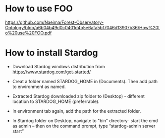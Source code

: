 # How to use FOO

https://github.com/Naeima/Forest-Observatory-Ontology/blob/a6b04b49d0c0401d4b5e6afa5bf7046d13907b36/How%20to%20use%20FOO.pdf

# How to install Stardog

- Download Stardog windows distribution from https://www.stardog.com/get-started/

- Creat a folder named STARDOG_HOME in (Documents). Then add path to environment as named.

-  Extracted Stardog downloaded zip folder to (Desktop) - different location to STARDOG_HOME (preferrable).

-  In environment tab again, add the path for the extracted folder.

- In Stardog folder on Desktop, navigate to "bin" directory- start the cmd as admin – then on the command prompt, type “stardog-admin server start”



